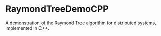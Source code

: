 # RaymondTreeDemoCPP
A demonstration of the Raymond Tree algorithm for distributed systems, implemented in C++.
